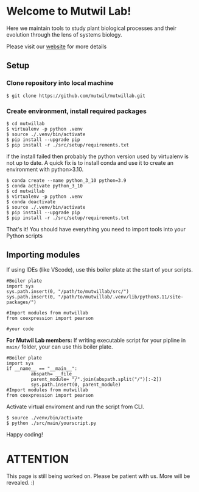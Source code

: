 # Welcome to Mutwil Lab!
Here we maintain tools to study plant biological processes and their evolution through the lens of systems biology.

Please visit our [website](https://www.plant.tools/) for more details 
## Setup
### Clone repository into local machine
```
$ git clone https://github.com/mutwil/mutwillab.git
```
### Create environment, install required packages

```
$ cd mutwillab
$ virtualenv -p python .venv
$ source ./.venv/bin/activate
$ pip install --upgrade pip
$ pip install -r ./src/setup/requirements.txt
```
if the install failed then probably the python version used by virtualenv is not up to date. A quick fix is to install conda and use it to create an environment with python>3.10.

```
$ conda create --name python_3_10 python=3.9
$ conda activate python_3_10
$ cd mutwillab
$ virtualenv -p python .venv
$ conda deactivate
$ source ./.venv/bin/activate
$ pip install --upgrade pip
$ pip install -r ./src/setup/requirements.txt
```

That's it! You should have everything you need to import tools into your Python scripts


## Importing modules
If using IDEs (like VScode), use this boiler plate at the start of your scripts.

```
#Boiler plate
import sys
sys.path.insert(0, "/path/to/mutwillab/src/")
sys.path.insert(0, "/path/to/mutwillab/.venv/lib/python3.11/site-packages/")

#Import modules from mutwillab
from coexpression import pearson

#your code
```
**For Mutwil Lab members:** If writing executable script for your pipline in `main/` folder, your can use this boiler plate.
```
#Boiler plate
import sys
if __name__ == "__main__":
         abspath= __file__
         parent_module= "/".join(abspath.split("/")[:-2])
         sys.path.insert(0, parent_module)
#Import modules from mutwillab
from coexpression import pearson
```
Activate virtual enviroment and run the script from CLI.
```
$ source ./venv/bin/activate
$ python ./src/main/yourscript.py
```
Happy coding!

# ATTENTION
This page is still being worked on. Please be patient with us. More will be revealed. :)
